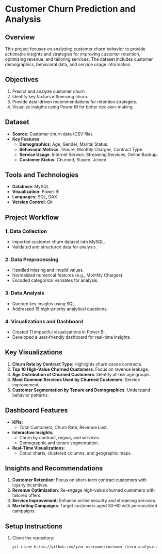 # Customer Churn Prediction and Analysis

## Overview
This project focuses on analyzing customer churn behavior to provide actionable insights and strategies for improving customer retention, optimizing revenue, and tailoring services. The dataset includes customer demographics, behavioral data, and service usage information.

## Objectives
1. Predict and analyze customer churn.
2. Identify key factors influencing churn.
3. Provide data-driven recommendations for retention strategies.
4. Visualize insights using Power BI for better decision-making.

## Dataset
- **Source**: Customer churn data (CSV file).
- **Key Features**:
  - **Demographics**: Age, Gender, Marital Status.
  - **Behavioral Metrics**: Tenure, Monthly Charges, Contract Type.
  - **Service Usage**: Internet Service, Streaming Services, Online Backup.
  - **Customer Status**: Churned, Stayed, Joined.

## Tools and Technologies
- **Database**: MySQL
- **Visualization**: Power BI
- **Languages**: SQL, DAX
- **Version Control**: Git

## Project Workflow
### 1. **Data Collection**
   - Imported customer churn dataset into MySQL.
   - Validated and structured data for analysis.

### 2. **Data Preprocessing**
   - Handled missing and invalid values.
   - Normalized numerical features (e.g., Monthly Charges).
   - Encoded categorical variables for analysis.

### 3. **Data Analysis**
   - Queried key insights using SQL.
   - Addressed 15 high-priority analytical questions.

### 4. **Visualizations and Dashboard**
   - Created 11 impactful visualizations in Power BI.
   - Developed a user-friendly dashboard for real-time insights.

## Key Visualizations
1. **Churn Rate by Contract Type**: Highlights churn-prone contracts.
2. **Top 10 High-Value Churned Customers**: Focus on revenue leakage.
3. **Age Distribution of Churned Customers**: Identify at-risk age groups.
4. **Most Common Services Used by Churned Customers**: Service improvement.
5. **Customer Segmentation by Tenure and Demographics**: Understand behavior patterns.

## Dashboard Features
- **KPIs**:
  - Total Customers, Churn Rate, Revenue Lost.
- **Interactive Insights**:
  - Churn by contract, region, and services.
  - Demographic and tenure segmentation.
- **Real-Time Visualizations**:
  - Donut charts, clustered columns, and geographic maps.

## Insights and Recommendations
1. **Customer Retention**: Focus on short-term contract customers with loyalty incentives.
2. **Revenue Optimization**: Re-engage high-value churned customers with tailored offers.
3. **Service Improvement**: Enhance online security and streaming services.
4. **Marketing Campaigns**: Target customers aged 30–60 with personalized campaigns.

## Setup Instructions
1. Clone the repository:
   ```bash
   git clone https://github.com/your-username/customer-churn-analysis.git
